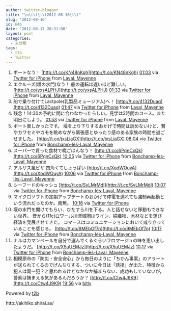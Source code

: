 ```yaml
---
author: twitter-blogger
title: "\n\t\t\t\t2012-08-16\t\t"
slug: '2012-08-16'
id: 646
date: '2012-08-17 20:31:00'
layout: post
categories:
  - 未分類
tags:
  - t2b
  - Twitter
---
```


<div xmlns:georss="http://www.georss.org/georss">

1.  <span><span>ボートなう！ [http://t.co/KN48nKgh](http://t.co/KN48nKgh)</span> <span>[<span>01:03</span>](http://twitter.com/o_ob/status/236070560126337024) <span>via [Twitter for iPhone](http://twitter.com/download/iphone)</span> from [Laval, Mayenne<span></span>](http://maps.google.com/maps?q=48.07509987,-0.77095714)</span></span>
2.  <span><span>エクルーズ(堰の水門)なう！ 船の運転は遅いほど難しい。 [http://t.co/yxsALPHJ](http://t.co/yxsALPHJ)</span> <span>[<span>01:33</span>](http://twitter.com/o_ob/status/236078265419317249) <span>via [Twitter for iPhone](http://twitter.com/download/iphone)</span> from [Laval, Mayenne<span></span>](http://maps.google.com/maps?q=48.06053573,-0.76284472)</span></span>
3.  <span><span>船で乗り付けてLactpole(乳製品ミュージアム)へ！ [http://t.co/4132Duaq](http://t.co/4132Duaq)</span> <span>[<span>01:47</span>](http://twitter.com/o_ob/status/236081676017627136) <span>via [Twitter for iPhone](http://twitter.com/download/iphone)</span> from [Laval, Mayenne<span></span>](http://maps.google.com/maps?q=48.05898906,-0.75954476)</span></span>
4.  <span><span>残念！14:30の予約に間に合わなかったらしい。見学は2時間のコース。また明日にしよう。</span> <span>[<span>01:53</span>](http://twitter.com/o_ob/status/236083329311571968) <span>via [Twitter for iPhone](http://twitter.com/download/iphone)</span> from [Laval, Mayenne<span></span>](http://maps.google.com/maps?q=48.05922337,-0.75986118)</span></span>
5.  <span><span>ボート楽しかったです。 堰を上り下りするおかげで時間は読めないけど、鷺やカワセミやカモを眺めながら緊張感とゆったり感のある家族の時間を過ごせました。 [http://t.co/jxsLiaGX](http://t.co/jxsLiaGX)</span> <span>[<span>08:04</span>](http://twitter.com/o_ob/status/236176664751648768) <span>via [Twitter for iPhone](http://twitter.com/download/iphone)</span> from [Bonchamp-lès-Laval, Mayenne<span></span>](http://maps.google.com/maps?q=48.03864308,-0.71701113)</span></span>
6.  <span><span>スーパーで買った食材で晩ごはんなう！ [http://t.co/6PqnCxQk](http://t.co/6PqnCxQk)</span> <span>[<span>10:05</span>](http://twitter.com/o_ob/status/236207186559246336) <span>via [Twitter for iPhone](http://twitter.com/download/iphone)</span> from [Bonchamp-lès-Laval, Mayenne<span></span>](http://maps.google.com/maps?q=48.03838960,-0.71547445)</span></span>
7.  <span><span>アルザス風ピザ 四角くてしょっぱい [http://t.co/XodWOuyA](http://t.co/XodWOuyA)</span> <span>[<span>10:06</span>](http://twitter.com/o_ob/status/236207382777184256) <span>via [Twitter for iPhone](http://twitter.com/download/iphone)</span> from [Bonchamp-lès-Laval, Mayenne<span></span>](http://maps.google.com/maps?q=48.03798732,-0.71678541)</span></span>
8.  <span><span>シーフードのキッシュ [http://t.co/SvLMrMdI](http://t.co/SvLMrMdI)</span> <span>[<span>10:07</span>](http://twitter.com/o_ob/status/236207470597529600) <span>via [Twitter for iPhone](http://twitter.com/download/iphone)</span> from [Bonchamp-lès-Laval, Mayenne<span></span>](http://maps.google.com/maps?q=48.03803849,-0.71679840)</span></span>
9.  <span><span>マイクロソフトの定期アップデートのおかげで停電を逃れても強制再起動という流れだったのか。南無。</span> <span>[<span>10:16</span>](http://twitter.com/o_ob/status/236209962274156544) <span>via [Twitter for iPhone](http://twitter.com/download/iphone)</span></span></span>
10.  <span><span>堰の水門を開けてもらい、ひたすら川を下る。人と話せないと移動もできない世界。 昔から(11c)ロワール川流域圏はワイン、絹織物、木材などを運び経済を発展させてきた。 コマースはコミュニケーションにおいて成り立っていることを感じる。 [http://t.co/9MEbOf7n](http://t.co/9MEbOf7n)</span> <span>[<span>10:17</span>](http://twitter.com/o_ob/status/236209980687147008) <span>via [Twitter for iPhone](http://twitter.com/download/iphone)</span> from [Bonchamp-lès-Laval, Mayenne<span></span>](http://maps.google.com/maps?q=48.03806364,-0.71678214)</span></span>
11.  <span><span>ナルはカマンベールを自分で選んでくるぐらいフロマージュの味を思い出したようだ。 [http://t.co/X5uUEMJz](http://t.co/X5uUEMJz)</span> <span>[<span>10:17</span>](http://twitter.com/o_ob/status/236209995212009472) <span>via [Twitter for iPhone](http://twitter.com/download/iphone)</span> from [Bonchamp-lès-Laval, Mayenne<span></span>](http://maps.google.com/maps?q=48.03792546,-0.71667267)</span></span>
12.  <span><span>相模原市の「防災・安全安心」から毎日のように「ちかん事案」のアラートが送られてくるのでげんなりする．ついに今日は「誘拐」が出た．特徴から犯人は同一犯？と思われるけどなかなか捕まらない．成功もしていないが，警察は捕まえる気があるんだろうか？ [http://t.co/Ctw4J9K9](http://t.co/Ctw4J9K9)</span> <span>[<span>19:56</span>](http://twitter.com/o_ob/status/236355864737509376) <span>via [bitly](http://bitly.com)</span></span></span>

</div>

Powered by [t2b](http://t2b.utilz.jp/)

<div>http://akihiko.shirai.as/</div>